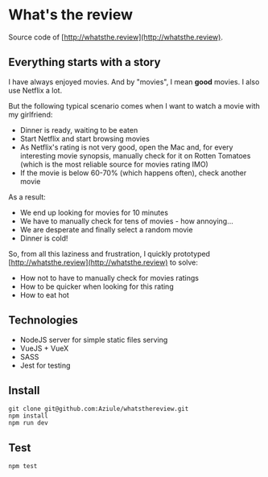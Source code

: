 # What's the review

Source code of [http://whatsthe.review](http://whatsthe.review).

## Everything starts with a story
I have always enjoyed movies. And by "movies", I mean **good** movies. I also use Netflix a lot.

But the following typical scenario comes when I want to watch a movie with my girlfriend:
- Dinner is ready, waiting to be eaten
- Start Netflix and start browsing movies
- As Netflix's rating is not very good, open the Mac and, for every interesting movie synopsis, manually check for it on Rotten Tomatoes 
(which is the most reliable source for movies rating IMO)
- If the movie is below 60-70% (which happens often), check another movie

As a result:
- We end up looking for movies for 10 minutes
- We have to manually check for tens of movies - how annoying...
- We are desperate and finally select a random movie
- Dinner is cold!

So, from all this laziness and frustration, I quickly prototyped [http://whatsthe.review](http://whatsthe.review) to solve:
- How not to have to manually check for movies ratings
- How to be quicker when looking for this rating
- How to eat hot

## Technologies
- NodeJS server for simple static files serving
- VueJS + VueX
- SASS
- Jest for testing

## Install
```
git clone git@github.com:Aziule/whatsthereview.git
npm install
npm run dev
```

## Test
```
npm test
```